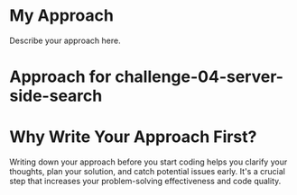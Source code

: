 # My Approach
Describe your approach here.

# Approach for challenge-04-server-side-search

# Why Write Your Approach First?
Writing down your approach before you start coding helps you clarify your thoughts, plan your solution, and catch potential issues early. It's a crucial step that increases your problem-solving effectiveness and code quality.